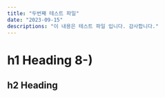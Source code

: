 ```yaml
---
title: "두번째 테스트 파일"
date: "2023-09-15"
descriptions: "이 내용은 테스트 파일 입니다. 감사합니다."
---
```


# h1 Heading 8-)

## h2 Heading
